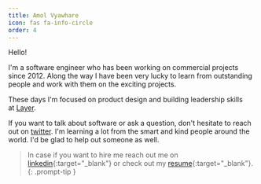 ```yaml
---
title: Amol Vyawhare
icon: fas fa-info-circle
order: 4
---
```



Hello!

I'm a software engineer who has been working on commercial projects since 2012.
Along the way I have been very lucky to learn from outstanding people and work with them on the exciting projects.

These days I'm focused on product design and building leadership skills at [Layer](https://golayer.io/).

If you want to talk about software or ask a question, don't hesitate to reach out on [twitter](https://twitter.com/amol_vyawhare).
I'm learning a lot from the smart and kind people around the world. I'd be glad to help out someone as well.

> In case if you want to hire me reach out me on [linkedin](https://linkedin.com/in/amol){:target="_blank"} or check out my [resume](/resume/){:target="_blank"}.
{: .prompt-tip }
